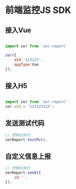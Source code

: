 # 前端监控JS SDK

## 接入Vue

```js

import zer from 'zer-report'

zer({
	aId:'123123',
	appType:Vue
});

```

## 接入H5

```js

import zer from 'zer-report'
zer.aId = '123123123';

```

## 发送测试代码

```js
// 控制台执行
zerReport.testPv();
```

## 自定义信息上报

```js
// 控制台执行
zerReport.send({
	id:'',
});
```


